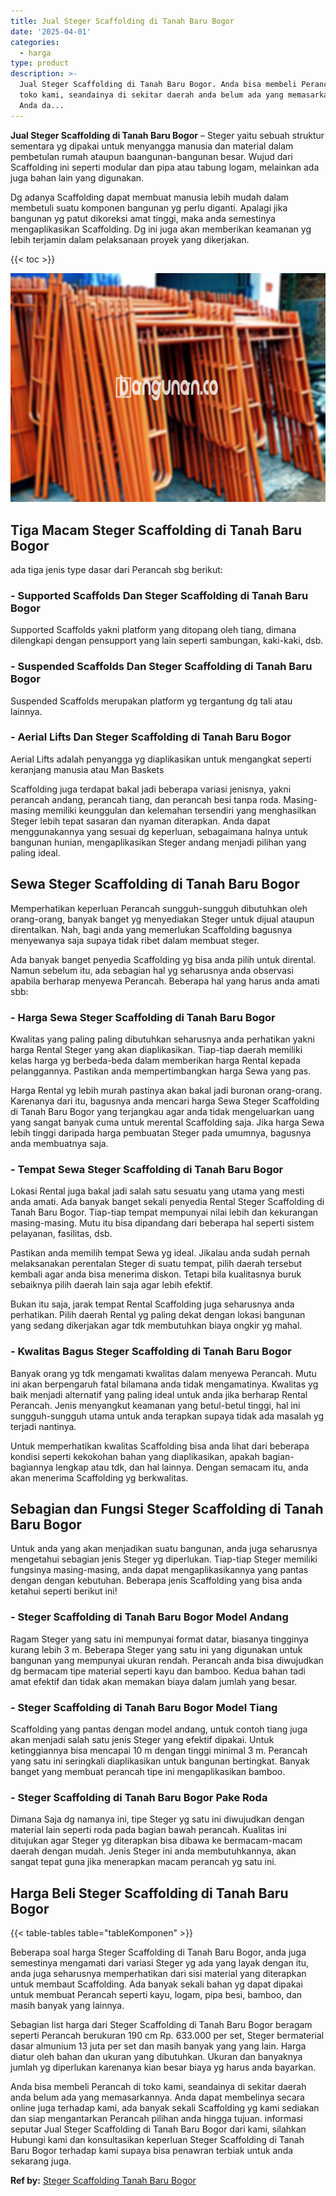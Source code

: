 ```yaml
---
title: Jual Steger Scaffolding di Tanah Baru Bogor
date: '2025-04-01'
categories:
  - harga
type: product
description: >-
  Jual Steger Scaffolding di Tanah Baru Bogor. Anda bisa membeli Perancah di
  toko kami, seandainya di sekitar daerah anda belum ada yang memasarkannya.
  Anda da...
---
```


**Jual Steger Scaffolding di Tanah Baru Bogor** – Steger yaitu sebuah struktur sementara yg dipakai untuk menyangga manusia dan material dalam pembetulan rumah ataupun baangunan-bangunan besar. Wujud dari Scaffolding ini seperti modular dan pipa atau tabung logam, melainkan ada juga bahan lain yang digunakan.

Dg adanya Scaffolding dapat membuat manusia lebih mudah dalam membetuli suatu komponen bangunan yg perlu diganti. Apalagi jika bangunan yg patut dikoreksi amat tinggi, maka anda semestinya mengaplikasikan Scaffolding. Dg ini juga akan memberikan keamanan yg lebih terjamin dalam pelaksanaan proyek yang dikerjakan.

{{< toc >}}

![Jual Steger Scaffolding di Tanah Baru Bogor](/images/sewa-scaffolding-steger-06.png)

## Tiga Macam Steger Scaffolding di Tanah Baru Bogor

ada tiga jenis type dasar dari Perancah sbg berikut:

### \- Supported Scaffolds Dan Steger Scaffolding di Tanah Baru Bogor

Supported Scaffolds yakni platform yang ditopang oleh tiang, dimana dilengkapi dengan pensupport yang lain seperti sambungan, kaki-kaki, dsb.

### \- Suspended Scaffolds Dan Steger Scaffolding di Tanah Baru Bogor

Suspended Scaffolds merupakan platform yg tergantung dg tali atau lainnya.

### \- Aerial Lifts Dan Steger Scaffolding di Tanah Baru Bogor

Aerial Lifts adalah penyangga yg diaplikasikan untuk mengangkat seperti keranjang manusia atau Man Baskets

Scaffolding juga terdapat bakal jadi beberapa variasi jenisnya, yakni perancah andang, perancah tiang, dan perancah besi tanpa roda. Masing-masing memiliki keunggulan dan kelemahan tersendiri yang menghasilkan Steger lebih tepat sasaran dan nyaman diterapkan. Anda dapat menggunakannya yang sesuai dg keperluan, sebagaimana halnya untuk bangunan hunian, mengaplikasikan Steger andang menjadi pilihan yang paling ideal.

## Sewa Steger Scaffolding di Tanah Baru Bogor

Memperhatikan keperluan Perancah sungguh-sungguh dibutuhkan oleh orang-orang, banyak banget yg menyediakan Steger untuk dijual ataupun direntalkan. Nah, bagi anda yang memerlukan Scaffolding bagusnya menyewanya saja supaya tidak ribet dalam membuat steger.

Ada banyak banget penyedia Scaffolding yg bisa anda pilih untuk dirental. Namun sebelum itu, ada sebagian hal yg seharusnya anda observasi apabila berharap menyewa Perancah. Beberapa hal yang harus anda amati sbb:

### \- Harga Sewa Steger Scaffolding di Tanah Baru Bogor

Kwalitas yang paling paling dibutuhkan seharusnya anda perhatikan yakni harga Rental Steger yang akan diaplikasikan. Tiap-tiap daerah memiliki kelas harga yg berbeda-beda dalam memberikan harga Rental kepada pelanggannya. Pastikan anda mempertimbangkan harga Sewa yang pas.

Harga Rental yg lebih murah pastinya akan bakal jadi buronan orang-orang. Karenanya dari itu, bagusnya anda mencari harga Sewa Steger Scaffolding di Tanah Baru Bogor yang terjangkau agar anda tidak mengeluarkan uang yang sangat banyak cuma untuk merental Scaffolding saja. Jika harga Sewa lebih tinggi daripada harga pembuatan Steger pada umumnya, bagusnya anda membuatnya saja.

### \- Tempat Sewa Steger Scaffolding di Tanah Baru Bogor

Lokasi Rental juga bakal jadi salah satu sesuatu yang utama yang mesti anda amati. Ada banyak banget sekali penyedia Rental Steger Scaffolding di Tanah Baru Bogor. Tiap-tiap tempat mempunyai nilai lebih dan kekurangan masing-masing. Mutu itu bisa dipandang dari beberapa hal seperti sistem pelayanan, fasilitas, dsb.

Pastikan anda memilih tempat Sewa yg ideal. Jikalau anda sudah pernah melaksanakan perentalan Steger di suatu tempat, pilih daerah tersebut kembali agar anda bisa menerima diskon. Tetapi bila kualitasnya buruk sebaiknya pilih daerah lain saja agar lebih efektif.

Bukan itu saja, jarak tempat Rental Scaffolding juga seharusnya anda perhatikan. Pilih daerah Rental yg paling dekat dengan lokasi bangunan yang sedang dikerjakan agar tdk membutuhkan biaya ongkir yg mahal.

### \- Kwalitas Bagus Steger Scaffolding di Tanah Baru Bogor

Banyak orang yg tdk mengamati kwalitas dalam menyewa Perancah. Mutu ini akan berpengaruh fatal bilamana anda tidak mengamatinya. Kwalitas yg baik menjadi alternatif yang paling ideal untuk anda jika berharap Rental Perancah. Jenis menyangkut keamanan yang betul-betul tinggi, hal ini sungguh-sungguh utama untuk anda terapkan supaya tidak ada masalah yg terjadi nantinya.

Untuk memperhatikan kwalitas Scaffolding bisa anda lihat dari beberapa kondisi seperti kekokohan bahan yang diaplikasikan, apakah bagian-bagiannya lengkap atau tdk, dan hal lainnya. Dengan semacam itu, anda akan menerima Scaffolding yg berkwalitas.

## Sebagian dan Fungsi Steger Scaffolding di Tanah Baru Bogor

Untuk anda yang akan menjadikan suatu bangunan, anda juga seharusnya mengetahui sebagian jenis Steger yg diperlukan. Tiap-tiap Steger memiliki fungsinya masing-masing, anda dapat mengaplikasikannya yang pantas dengan dengan kebutuhan. Beberapa jenis Scaffolding yang bisa anda ketahui seperti berikut ini!

### \- Steger Scaffolding di Tanah Baru Bogor Model Andang

Ragam Steger yang satu ini mempunyai format datar, biasanya tingginya kurang lebih 3 m. Beberapa Steger yang satu ini yang digunakan untuk bangunan yang mempunyai ukuran rendah. Perancah anda bisa diwujudkan dg bermacam tipe material seperti kayu dan bamboo. Kedua bahan tadi amat efektif dan tidak akan memakan biaya dalam jumlah yang besar.

### \- Steger Scaffolding di Tanah Baru Bogor Model Tiang

Scaffolding yang pantas dengan model andang, untuk contoh tiang juga akan menjadi salah satu jenis Steger yang efektif dipakai. Untuk ketinggiannya bisa mencapai 10 m dengan tinggi minimal 3 m. Perancah yang satu ini seringkali diaplikasikan untuk bangunan bertingkat. Banyak banget yang membuat perancah tipe ini mengaplikasikan bamboo.

### \- Steger Scaffolding di Tanah Baru Bogor Pake Roda

Dimana Saja dg namanya ini, tipe Steger yg satu ini diwujudkan dengan material lain seperti roda pada bagian bawah perancah. Kualitas ini ditujukan agar Steger yg diterapkan bisa dibawa ke bermacam-macam daerah dengan mudah. Jenis Steger ini anda membutuhkannya, akan sangat tepat guna jika menerapkan macam perancah yg satu ini.

## Harga Beli Steger Scaffolding di Tanah Baru Bogor

{{< table-tables table="tableKomponen" >}}

Beberapa soal harga Steger Scaffolding di Tanah Baru Bogor, anda juga semestinya mengamati dari variasi Steger yg ada yang layak dengan itu, anda juga seharusnya memperhatikan dari sisi material yang diterapkan untuk membaut Scaffolding. Ada banyak sekali bahan yg dapat dipakai untuk membuat Perancah seperti kayu, logam, pipa besi, bamboo, dan masih banyak yang lainnya.

Sebagian list harga dari Steger Scaffolding di Tanah Baru Bogor beragam seperti Perancah berukuran 190 cm Rp. 633.000 per set, Steger bermaterial dasar almunium 13 juta per set dan masih banyak yang yang lain. Harga diatur oleh bahan dan ukuran yang dibutuhkan. Ukuran dan banyaknya jumlah yg diperlukan karenanya kian besar biaya yg harus anda bayarkan.

Anda bisa membeli Perancah di toko kami, seandainya di sekitar daerah anda belum ada yang memasarkannya. Anda dapat membelinya secara online juga terhadap kami, ada banyak sekali Scaffolding yg kami sediakan dan siap mengantarkan Perancah pilihan anda hingga tujuan. informasi seputar Jual Steger Scaffolding di Tanah Baru Bogor dari kami, silahkan Hubungi kami dan konsultasikan keperluan Steger Scaffolding di Tanah Baru Bogor terhadap kami supaya bisa penawran terbiak untuk anda sekarang juga.

**Ref by:** [Steger Scaffolding Tanah Baru Bogor](https://id.wikipedia.org/wiki/Steger)
